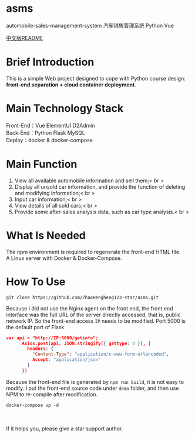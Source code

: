# asms
automobile-sales-management-system 汽车销售管理系统 Python Vue

[中文版README](README_CN.md)
# Brief Introduction
This is a simple Web project designed to cope with Python course design: **front-end separation + cloud container deployment**.

# Main Technology Stack
Front-End：Vue  ElementUI  D2Admin<br>
Back-End：Python   Flask   MySQL<br>
Deploy：docker & docker-compose

# Main Function
1. View all available automobile information and sell them;< br >
2. Display all unsold car information, and provide the function of deleting and modifying information;< br >
3. Input car information;< br >
4. View details of all sold cars;< br >
5. Provide some after-sales analysis data, such as car type analysis.< br >

# What Is Needed
The npm environment is required to regenerate the front-end HTML file.<br>
A Linux server with Docker & Docker-Compose.

# How To Use
```
git clone https://github.com/ZhaoHengheng123-star/asms.git
```
Because I did not use the Nginx agent on the front end, the front end interface was the full URL of the server directly accessed, that is, public network IP. So the front-end access `IP` needs to be modified. Port 5000 is the default port of Flask.
```json
var api = "http://IP:5000/getinfo";
      Axios.post(api, JSON.stringify({ gettype: 0 }), {
        headers: {
          "Content-Type": "application/x-www-form-urlencoded",
          Accept: "application/json"
        }
      })
```
Because the front-end file is generated by `npm run build`, it is not easy to modify. I put the front-end source code under `demo` folder, and then use NPM to re-compile after modification.
```
docker-compose up -d
```
<br><br>
If it helps you, please give a star support author.
